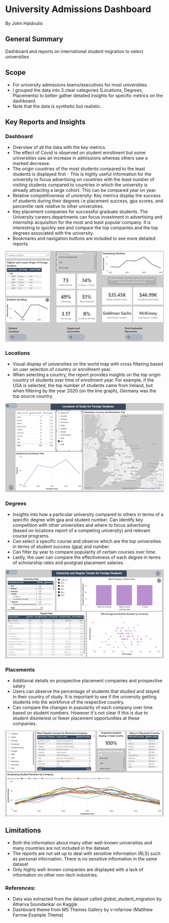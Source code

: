 # University Admissions Dashboard

By John Haidoulis

## General Summary

Dashboard and reports on international student migration to select universities

## Scope

* For university admissions teams/executives for most universities. 
* I grouped the data into 3 clear categories (Locations, Degrees, Placements) to better gather detailed insights for specific metrics on the dashboard. 
* Note that the data is synthetic but realistic.

## Key Reports and Insights

### Dashboard

* Overview of all the data with the key metrics. 
* The effect of Covid is observed on student enrollment but some universities saw an increase in admissions whereas others saw a marked decrease.
* The origin countries of the most students compared to the least students is displayed first - This is highly useful information for the university to focus advertising on countries with the least number of visiting students compared to countries in which the university is already attracting a large cohort. This can be compared year on year.
* Relative competitiveness of university: Key metrics display the success of students during their degrees i.e placement success, gpa scores, and percentile rank relative to other universities.
* Key placement companies for successful graduate students. The University careers departments can focus investment in advertising and internship acquisition for the most and least popular company. It is interesting to quickly see and compare the top companies and the top degrees associated with the university.
* Bookmarks and navigation buttons are included to see more detailed reports.

![Dashboard](Front_Page.jpg)

### Locations

* Visual display of universities on the world map with cross filtering based on user selection of country or enrollment year.
* When selecting a country, the report provides insights on the top origin country of students over time of enrollment year. For example, if the USA is selected, the top number of students came from Ireland, but when filtering by the year 2020 (on the line graph), Germany was the top source country.

![Locations](Locations.jpg)

### Degrees

* Insights into how a particular university compared to others in terms of a specific degree with gpa and student number. Can identify key competition with other universities and where to focus advertising (based on locations report of a competing university) and relevant course programs.
* Can select a specific course and observe which are the top universities in terms of student success (gpa) and number.
* Can filter by year to compare popularity of certain courses over time.
* Lastly, the user can compare the effectiveness of each degree in terms of scholarship rates and postgrad placement salaries.


![Degrees](University_Degrees.jpg)

### Placements

* Additional details on prospective placement companies and prospective salary 
* Users can observe the percentage of students that studied and stayed in their country of study. It is important to see if the university getting students into the workforce of the respective country.
* Can compare the changes in popularity of each company over time based on student numbers. However it's not clear if this is due to student disinterest or fewer placement opportunities at these companies.

![Placements](Placement.jpg)

## Limitations

* Both the information about many other well-known universities and many countries are not included in the dataset. 
* The reports are not set up to deal with sensitive information (RLS) such as personal information. There is no sensitive information in the same dataset
* Only highly well-known companies are displayed with a lack of information on other non-tech industries.


### References:

* Data was extracted from the dataset called global_student_migration by Atharva Soundankar on Kaggle. 
* Dashboard theme from MS Themes Gallery by v-mfarrow (Matthew Farrow Example Theme)

